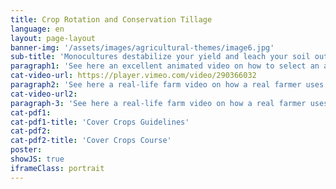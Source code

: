 ```yaml
---
title: Crop Rotation and Conservation Tillage
language: en
layout: page-layout
banner-img: '/assets/images/agricultural-themes/image6.jpg'
sub-title: 'Monocultures destabilize your yield and leach your soil out. Learn about the right choice of crop rotation and how to till the soil using conservation tillage practices.'
paragraph1: 'See here an excellent animated video on how to select an adequate crop rotation and tillage method and what the benefits are.'
cat-video-url: https://player.vimeo.com/video/290366032
paragraph2: 'See here a real-life farm video on how a real farmer uses cover crops and mulch management to improve the soil fertility and protection of his farmland.'
cat-video-url2: 
paragraph-3: 'See here a real-life farm video on how a real farmer uses cover crops and mulch management to improve the soil fertility and protection of his farmland.'
cat-pdf1: 
cat-pdf1-title: 'Cover Crops Guidelines'
cat-pdf2: 
cat-pdf2-title: 'Cover Crops Course'
poster: 
showJS: true
iframeClass: portrait
---
```


